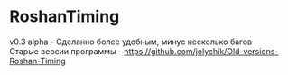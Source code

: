 # RoshanTiming
v0.3 alpha - Сделанно более удобным, минус несколько багов  
Старые версии программы - https://github.com/jolychik/Old-versions-Roshan-Timing
